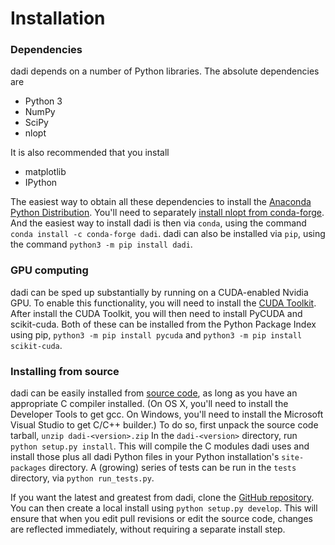 # Installation

### Dependencies

dadi depends on a number of Python libraries. The absolute dependencies are

- Python 3
- NumPy
- SciPy
- nlopt

It is also recommended that you install

- matplotlib
- IPython

The easiest way to obtain all these dependencies to install the [Anaconda Python Distribution](https://www.anaconda.com/download). You'll need to separately [install nlopt from conda-forge](https://anaconda.org/conda-forge/nlopt). And the easiest way to install dadi is then via `conda`, using the command `conda install -c conda-forge dadi`. dadi can also be installed via `pip`, using the command `python3 -m pip install dadi`.

### GPU computing

dadi can be sped up substantially by running on a CUDA-enabled Nvidia GPU. 
To enable this functionality, you will need to install the [CUDA Toolkit](https://developer.nvidia.com/cuda-downloads).
After install the CUDA Toolkit, you will then need to install PyCUDA and scikit-cuda. 
Both of these can be installed from the Python Package Index using pip, `python3 -m pip install pycuda` and `python3 -m pip install scikit-cuda`.

### Installing from source

dadi can be easily installed from [source code](https://bitbucket.org/gutenkunstlab/dadi/src/master/), as long as you have an appropriate C compiler installed. (On OS X, you'll need to install the Developer Tools to get gcc. On Windows, you'll need to install the Microsoft Visual Studio to get C/C++ builder.) To do so, first unpack the source code tarball, `unzip dadi-<version>.zip` In the `dadi-<version>` directory, run `python setup.py install`. This will compile the C modules dadi uses and install those plus all dadi Python files in your Python installation's `site-packages` directory. A (growing) series of tests can be run in the `tests` directory, via `python run_tests.py`.

If you want the latest and greatest from dadi, clone the [GitHub repository](https://github.com/RyanGutenkunst/dadi). You can then create a local install using `python setup.py develop`. This will ensure that when you edit pull revisions or edit the source code, changes are reflected immediately, without requiring a separate install step.
